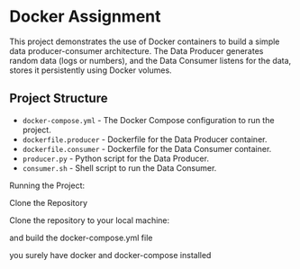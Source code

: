 # Docker Assignment

This project demonstrates the use of Docker containers to build a simple data producer-consumer architecture. The Data Producer generates random data (logs or numbers), and the Data Consumer listens for the data, stores it persistently using Docker volumes.

## Project Structure

- `docker-compose.yml` - The Docker Compose configuration to run the project.
- `dockerfile.producer` - Dockerfile for the Data Producer container.
- `dockerfile.consumer` - Dockerfile for the Data Consumer container.
- `producer.py` - Python script for the Data Producer.
- `consumer.sh` - Shell script to run the Data Consumer.
 
Running the Project:

Clone the Repository

Clone the repository to your local machine:

and build the docker-compose.yml file

you surely have docker and docker-compose installed
